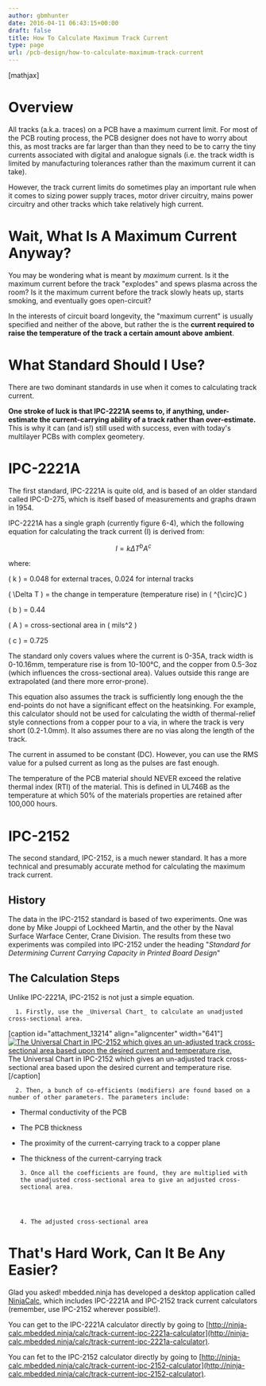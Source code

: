 ```yaml
---
author: gbmhunter
date: 2016-04-11 06:43:15+00:00
draft: false
title: How To Calculate Maximum Track Current
type: page
url: /pcb-design/how-to-calculate-maximum-track-current
---
```


[mathjax]




# Overview




All tracks (a.k.a. traces) on a PCB have a maximum current limit. For most of the PCB routing process, the PCB designer does not have to worry about this, as most tracks are far larger than than they need to be to carry the tiny currents associated with digital and analogue signals (i.e. the track width is limited by manufacturing tolerances rather than the maximum current it can take).




However, the track current limits do sometimes play an important rule when it comes to sizing power supply traces, motor driver circuitry, mains power circuitry and other tracks which take relatively high current.




# Wait, What Is A Maximum Current Anyway?




You may be wondering what is meant by _maximum_ current. Is it the maximum current before the track "explodes" and spews plasma across the room? Is it the maximum current before the track slowly heats up, starts smoking, and eventually goes open-circuit?




In the interests of circuit board longevity, the "maximum current" is usually specified and neither of the above, but rather the is the **current required to raise the temperature of the track a certain amount above ambient**.




# What Standard Should I Use?




There are two dominant standards in use when it comes to calculating track current.




**One stroke of luck is that IPC-2221A seems to, if anything, under-estimate the current-carrying ability of a track rather than over-estimate.** This is why it can (and is!) still used with success, even with today's multilayer PCBs with complex geometery.




# IPC-2221A




The first standard, IPC-2221A is quite old, and is based of an older standard called IPC-D-275, which is itself based of measurements and graphs drawn in 1954.




IPC-2221A has a single graph (currently figure 6-4), which the following equation for calculating the track current \(I\) is derived from:




$$ I = k\Delta T^b A^c $$




where:  

 \( k \) = 0.048 for external traces, 0.024 for internal tracks  

 \( \Delta T \) = the change in temperature (temperature rise) in \( ^{\circ}C \)  

 \( b \) = 0.44  

 \( A \) = cross-sectional area in \( mils^2 \)  

 \( c \) = 0.725




The standard only covers values where the current is 0-35A, track width is 0-10.16mm, temperature rise is from 10-100°C, and the copper from 0.5-3oz (which influences the cross-sectional area). Values outside this range are extrapolated (and there more error-prone).




This equation also assumes the track is sufficiently long enough the the end-points do not have a significant effect on the heatsinking. For example, this calculator should not be used for calculating the width of thermal-relief style connections from a copper pour to a via, in where the track is very short (0.2-1.0mm). It also assumes there are no vias along the length of the track.




The current in assumed to be constant (DC). However, you can use the RMS value for a pulsed current as long as the pulses are fast enough.




The temperature of the PCB material should NEVER exceed the relative thermal index (RTI) of the material. This is defined in UL746B as the temperature at which 50% of the materials properties are retained after 100,000 hours.




# IPC-2152




The second standard, IPC-2152, is a much newer standard. It has a more technical and presumably accurate method for calculating the maximum track current.




## History




The data in the IPC-2152 standard is based of two experiments. One was done by Mike Jouppi of Lockheed Martin, and the other by the Naval Surface Warface Center, Crane Division. The results from these two experiments was compiled into IPC-2152 under the heading "_Standard for Determining Current Carrying Capacity in Printed Board Design_"




## The Calculation Steps




Unlike IPC-2221A, IPC-2152 is not just a simple equation.





	  1. Firstly, use the _Universal Chart_ to calculate an unadjusted cross-sectional area.  

  

[caption id="attachment_13214" align="aligncenter" width="641"][![The Universal Chart in IPC-2152 which gives an un-adjusted track cross-sectional area based upon the desired current and temperature rise.](http://blog.mbedded.ninja/wp-content/uploads/2016/04/ipc-2152-universal-chart.png)
](http://blog.mbedded.ninja/wp-content/uploads/2016/04/ipc-2152-universal-chart.png) The Universal Chart in IPC-2152 which gives an un-adjusted track cross-sectional area based upon the desired current and temperature rise.[/caption]  

  


	  2. Then, a bunch of co-efficients (modifiers) are found based on a number of other parameters. The parameters include:  

- Thermal conductivity of the PCB  

- The PCB thickness  

- The proximity of the current-carrying track to a copper plane  

- The thickness of the current-carrying track  

  


	  3. Once all the coefficients are found, they are multiplied with the unadjusted cross-sectional area to give an adjusted cross-sectional area.  

  


	  4. The adjusted cross-sectional area



# That's Hard Work, Can It Be Any Easier?




Glad you asked! mbedded.ninja has developed a desktop application called [NinjaCalc](http://mbedded-ninja.github.io/NinjaCalc/), which includes IPC-2221A and IPC-2152 track current calculators (remember, use IPC-2152 wherever possible!).




You can get to the IPC-2221A calculator directly by going to [http://ninja-calc.mbedded.ninja/calc/track-current-ipc-2221a-calculator](http://ninja-calc.mbedded.ninja/calc/track-current-ipc-2221a-calculator).




You can fet to the IPC-2152 calculator directly by going to [http://ninja-calc.mbedded.ninja/calc/track-current-ipc-2152-calculator](http://ninja-calc.mbedded.ninja/calc/track-current-ipc-2152-calculator).

